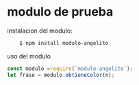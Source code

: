 # modulo de prueba
instalacion del modulo:
```bash
    $ npm install modulo-angelito
```
uso del modulo
```js
const modulo =require(`modulo-angelito`);
let frase = modulo.obtieneColor(n); 
```